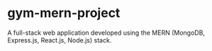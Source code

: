 # gym-mern-project
 A full-stack web application developed using the MERN (MongoDB, Express.js, React.js, Node.js) stack.

